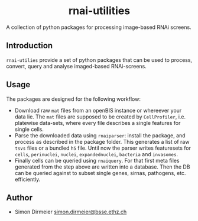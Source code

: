 <h1 align="center"> rnai-utilities </h1>

A collection of python packages for processing image-based RNAi screens.

## Introduction

`rnai-utilies` provide a set of python packages that can be used to process, convert, query and analyse
imaged-based RNAi-screens.

## Usage

The packages are designed for the following workflow:

* Download raw `mat` files from an openBIS instance or whereever your data lie. The `mat` files are supposed to be created by `CellProfiler`, i.e. platewise data-sets, where every file describes a single features for single cells.
* Parse the downloaded data using `rnaiparser`: install the package, and process as described in the package folder.
This generates a list of raw `tsvs` files or a bundled `h5` file. Until now the parser writes featuresets for `cells`, `perinuclei`, `nuclei`,  `expandednuclei`,  `bacteria` and `invasomes`.
* Finally cells can be queried using `rnaiquery`. For that first meta files generated from the step above are written into a database. Then the DB can be queried against to subset single genes, sirnas, pathogens, etc. efficiently. 

## Author

* Simon Dirmeier <a href="mailto:simon.dirmeier@bsse.ethz.ch">simon.dirmeier@bsse.ethz.ch</a>
